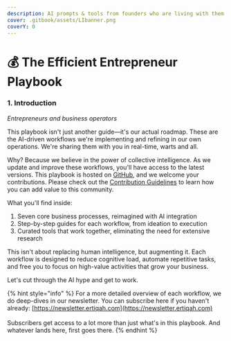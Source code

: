 ```yaml
---
description: AI prompts & tools from founders who are living with them
cover: .gitbook/assets/LIbanner.png
coverY: 0
---
```


# 💰 The Efficient Entrepreneur Playbook

### 1. Introduction

_Entrepreneurs and business operators_

This playbook isn't just another guide—it's our actual roadmap. These are the AI-driven workflows we're implementing and refining in our own operations. We're sharing them with you in real-time, warts and all.

Why? Because we believe in the power of collective intelligence. As we update and improve these workflows, you'll have access to the latest versions. This playbook is hosted on [GitHub](https://github.com/ertiqah/The-Efficient-Entrepreneur/tree/main/efficient\_entrepreneur\_playbook), and we welcome your contributions. Please check out the [Contribution Guidelines](the-efficient-entrepreneur-playbook/contribution-guidelines.md) to learn how you can add value to this community.

What you'll find inside:

1. Seven core business processes, reimagined with AI integration
2. Step-by-step guides for each workflow, from ideation to execution
3. Curated tools that work together, eliminating the need for extensive research

This isn't about replacing human intelligence, but augmenting it. Each workflow is designed to reduce cognitive load, automate repetitive tasks, and free you to focus on high-value activities that grow your business.

Let's cut through the AI hype and get to work.

{% hint style="info" %}
For a more detailed overview of each workflow, we do deep-dives in our newsletter. You can subscribe here if you haven't already: [https://newsletter.ertiqah.com](https://newsletter.ertiqah.com) \
\
Subscribers get access to a lot more than just what's in this playbook. And whatever lands here, first goes there.&#x20;
{% endhint %}
